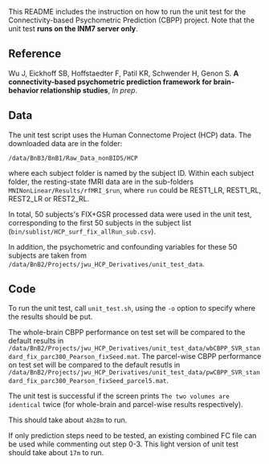 This README includes the instruction on how to run the unit test for the Connectivity-based Psychometric Prediction (CBPP) project. Note that the unit test **runs on the INM7 server only**.

## Reference

Wu J, Eickhoff SB, Hoffstaedter F, Patil KR, Schwender H, Genon S. **A connectivity-based psychometric prediction framework for brain-behavior relationship studies**, *In prep*.

## Data

The unit test script uses the Human Connectome Project (HCP) data. The downloaded data are in the folder:


`/data/BnB3/BnB1/Raw_Data_nonBIDS/HCP`

where each subject folder is named by the subject ID. Within each subject folder, the resting-state fMRI data are in the sub-folders `MNINonLinear/Results/rfMRI_$run`, where `run` could be REST1_LR, REST1_RL, REST2_LR or REST2_RL. 

In total, 50 subjects's FIX+GSR processed data were used in the unit test, corresponding to the first 50 subjects in the subject list (`bin/sublist/HCP_surf_fix_allRun_sub.csv`).

In addition, the psychometric and confounding variables for these 50 subjects are taken from `/data/BnB2/Projects/jwu_HCP_Derivatives/unit_test_data`.

## Code

To run the unit test, call `unit_test.sh`, using the `-o` option to specify where the results should be put.

The whole-brain CBPP performance on test set will be compared to the default results in `/data/BnB2/Projects/jwu_HCP_Derivatives/unit_test_data/wbCBPP_SVR_standard_fix_parc300_Pearson_fixSeed.mat`. The parcel-wise CBPP performance on test set will be compared to the default resutls in `/data/BnB2/Projects/jwu_HCP_Derivatives/unit_test_data/pwCBPP_SVR_standard_fix_parc300_Pearson_fixSeed_parcel5.mat`. 

The unit test is successful if the screen prints `The two volumes are identical` twice (for whole-brain and parcel-wise results respectively).

This should take about `4h28m` to run.

If only prediction steps need to be tested, an existing combined FC file can be used while commenting out step 0-3. This light version of unit test should take about `17m` to run.

